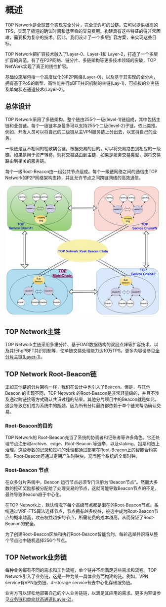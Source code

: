 # 概述

TOP Network是全球首个实现完全分片，完全无许可的公链。它可以提供极高的TPS，实现了极短的确认时间和低至零的交易费用。构建具有这些特征的链非常困难，需要极为复杂的技术。因此，我们设计了一个多层扩容方案，来实现这些目标。

TOP Network把扩容技术融入了Layer-0、Layer-1和 Layer-2，打造了一个多层扩容的典范。有了在P2P网络、链分片、多链架构等更多技术领域的突破，TOP NetWork实现了真正的线性扩容。

基础设施层包括一个高度优化的P2P网络(Layer-0)，以及基于其实现的全分片，拥有基于PoS的新型、高性能并行pBFT共识机制的主链(Lay-1)、可插拔的业务链及单向状态通道技术(Layer-2)。

## 总体设计

TOP Network采用了多链架构。整个链由255个一级(level-1)链组成，其中包括主链和业务链。每个一级链本身最多可以支持255个二级(level-2)子链，依此类推。例如，开发人员可以将自己的二级链从主VPN服务链上分出去，以支持自己的业务。

一级链是互不相同的松散耦合链。根据交易的目的，可以将交易路由到相应的一级链。如果是用于资产转移，则将交易路由到主链，如果是服务交易类型，则将交易路由到相关的服务链。

每个一级Root-Beacon由一组公共节点组成。每个一级链网络之间的通信由TOP Network的P2P网络架构支持，并且允许节点之间跨链网络的高效通信。

![Snap41](Overview.assets/Snap41-1600915390110.jpg)

## TOP Network主链

TOP Network主链采用多重分片、基于DAG数据结构的双层点阵等扩容技术、以及并行hpPBFT共识机制等，使单链交易处理能力达10万TPS。更多内容请参见[全分片主链(Layer-1)](docs-cn/AboutTOPNetwork/TOPChainInfrastructure/ComprehensiveMulti-levelDynamicSharding(layer-1))。

## TOP Network Root-Beacon链

正如其他链的分片架构一样，我们在设计中也引入了Beacon。但是，与其他 Beacon 的实现不同，TOP Network 的Root-Beacon是非常轻量级的，并且不涉及通过跨链接等方式确认共识过程的结果。其他分片项目中的Beacon就是如此，这会导致它们成为系统中的瓶颈，因为所有分片最终都依赖于单个链来帮助确认交易。

### Root-Beacon的目的

TOP Network的 Root-Beacon充当了系统的协调者和记账者等许多角色。它还处理节点注册和archive、edge、Root-Beacon 等选举，以及staking、投票和链上治理。这些参数的记录和过程的处理都通过部署在Root-Beacon上的智能合约实现。Root-Beacon还通过定期产生时钟块，充当整个系统的全局时钟。

### Root-Beacon 节点

在众多分片系统中，Beacon 运行节点必须专门注册为“Beacon节点”。然而大多数的挖矿奖励都被分配给了处理交易的节点，这就可能导致Beacon节点的不足，最终导致Beacon趋于中心化。

在TOP Network上，默认情况下每个高级节点都是潜在的Root-Beacon节点。系统通过VRF-FTS算法选择节点，节点拥有越多权益，被选中成为Root-Beacon节点的概率越高，攻击权益越多的节点，所需花费的成本越高，从而保证了Root-Beacon的安全。  

为了创建Root-Beacon区块和执行Root-Beacon智能合约，每轮选举共识将从整个节点池中随机选择256个节点。

## TOP Network业务链

每种业务都有不同的需求和工作流程，单个链并不能满足这些需求和流程。TOP Network引入了业务链，这是一种为某一具体业务而构建的链。例如，VPN service有VPN服务链、d-storage service有去中心化存储服务链。

业务方可以轻松地部署自己的个人业务链链，以满足其应用的需求。更多内容请参见[业务链和单向状态通道(Layer-2)](docs-cn/AboutTOPNetwork/TOPChainInfrastructure/ServiceChainandOne-WayStateChannels(layer-2).md)。

